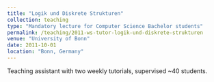 ```yaml
---
title: "Logik und Diskrete Strukturen"
collection: teaching
type: "Mandatory lecture for Computer Science Bachelor students"
permalink: /teaching/2011-ws-tutor-logik-und-diskrete-strukturen
venue: "University of Bonn"
date: 2011-10-01
location: "Bonn, Germany"
---
```


Teaching assistant with two weekly tutorials, supervised ~40 students.
